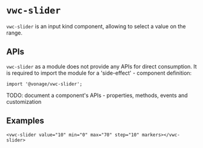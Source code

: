 # `vwc-slider`

`vwc-slider` is an input kind component, allowing to select a value on the range.

## APIs

`vwc-slider` as a module does not provide any APIs for direct consumption. It is required to import the module for a 'side-effect' - component definition:

`import '@vonage/vwc-slider';`

TODO: document a component's APIs - properties, methods, events and customization

## Examples

`<vwc-slider value="10" min="0" max="70" step="10" markers></vwc-slider>`
